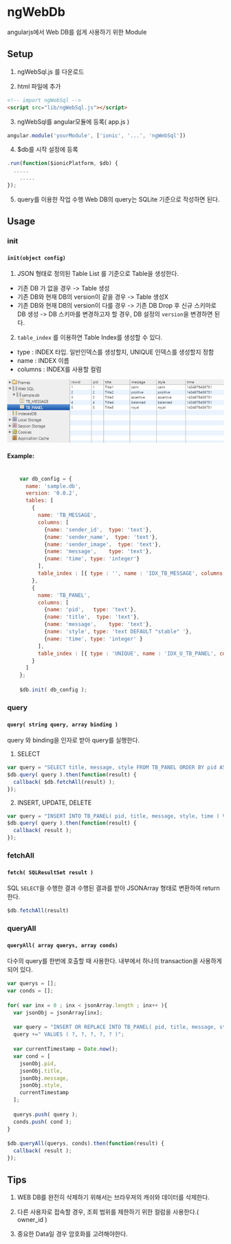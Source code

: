 ngWebDb
====================

angularjs에서 Web DB를 쉽게 사용하기 위한 Module

Setup
---------------------
1. ngWebSql.js 를 다운로드

2. html 파일에 추가


```html
<!-- import ngWebSql -->
<script src="lib/ngWebSql.js"></script>
```

3. ngWebSql를 angular모듈에 등록( app.js )

```javascript 
angular.module('yourModule', ['ionic', '...', 'ngWebSql'])
```

4. $db를 시작 설정에 등록 
```javascript 
.run(function($ionicPlatform, $db) {
  .....
	.....
});
```

5. query를 이용한 작업 수행
Web DB의 query는 SQLite 기준으로 작성하면 된다.

Usage
---------------------

### init
#### `init(object config)`

1. JSON 형태로 정의된 Table List 를 기준으로 Table을 생성한다.
 - 기존 DB 가 없을 경우 -> Table 생성
 - 기존 DB와 현재 DB의 version이 같을 경우 -> Table 생성X
 - 기존 DB와 현재 DB의 version이 다를 경우 -> 기존 DB Drop 후 신규 스키마로 DB 생성
   -> DB 스키마를 변경하고자 할 경우, DB 설정의 `version`을 변경하면 된다.

2. `table_index` 를 이용하연 Table Index를 생성할 수 있다.
 - type : INDEX 타입. 일반인덱스를 생성할지, UNIQUE 인덱스를 생성할지 정함
 - name : INDEX 이름
 - columns : INDEX를 사용할 컬럼


![alt tag](https://raw.githubusercontent.com/0nlyoung7/ngWebSql/master/www/img/db.png)

#### Example:
```javascript

    var db_config = {
      name: 'sample.db',
      version: '0.0.2',
      tables: [
        {
          name: 'TB_MESSAGE',
          columns: [
            {name: 'sender_id',  type: 'text'},
            {name: 'sender_name',  type: 'text'},
            {name: 'sender_image',  type: 'text'},
            {name: 'message',    type: 'text'},
            {name: 'time', type: 'integer'}
          ],
          table_index : [{ type : '', name : 'IDX_TB_MESSAGE', columns : [ 'owner_id' ] }]
        },
        {
          name: 'TB_PANEL',
          columns: [
            {name: 'pid',   type: 'text'},
            {name: 'title',  type: 'text'},
            {name: 'message',    type: 'text'},
            {name: 'style', type: 'text DEFAULT "stable" '},
            {name: 'time', type: 'integer' }
          ],
          table_index : [{ type : 'UNIQUE', name : 'IDX_U_TB_PANEL', columns : [ 'id', 'owner_id' ] }, { type : '', name : 'IDX_TB_PANEL', columns : [ 'owner_id' ] }]
        }
      ]
    };

    $db.init( db_config );
```

### query
#### `query( string query, array binding )`

query 와 binding을 인자로 받아 query를 실행한다.

1. SELECT

```javascript
var query = "SELECT title, message, style FROM TB_PANEL ORDER BY pid ASC; ";
$db.query( query ).then(function(result) {
  callback( $db.fetchAll(result) );
});

```

2. INSERT, UPDATE, DELETE
```javascript
var query = "INSERT INTO TB_PANEL( pid, title, message, style, time ) VALUES ( ?, ?, ?, ?, ? );" ;
$db.query( query ).then(function(result) {
  callback( result );
});

```

### fetchAll
#### `fetch( SQLResultSet result )`

SQL `SELECT`을 수행한 결과 수행된 결과를 받아 JSONArray 형태로 변환하여 return 한다.

```javascript
$db.fetchAll(result)
```

### queryAll
#### `queryAll( array querys, array conds)`

다수의 query를 한번에 호출할 때 사용한다. 내부에서 하나의 transaction을 사용하게 되어 있다.

```javascript
var querys = [];
var conds = [];

for( var inx = 0 ; inx < jsonArray.length ; inx++ ){
  var jsonObj = jsonArray[inx];

  var query = "INSERT OR REPLACE INTO TB_PANEL( pid, title, message, style, time ) ";
  query +=" VALUES ( ?, ?, ?, ?, ? )";

  var currentTimestamp = Date.now();
  var cond = [
    jsonObj.pid,
    jsonObj.title,
    jsonObj.message,
    jsonObj.style,
    currentTimestamp
  ];

  querys.push( query );
  conds.push( cond );
}

$db.queryAll(querys, conds).then(function(result) {
  callback( result );
});
```

Tips
---------------------
1. WEB DB를 완전히 삭제하기 위해서는 브라우져의 캐쉬와 데이터를 삭제한다.

2. 다른 사용자로 접속할 경우, 조회 범위를 제한하기 위한 컬럼을 사용한다.( owner_id )

3. 중요한 Data일 경우 암호화를 고려해야한다.
